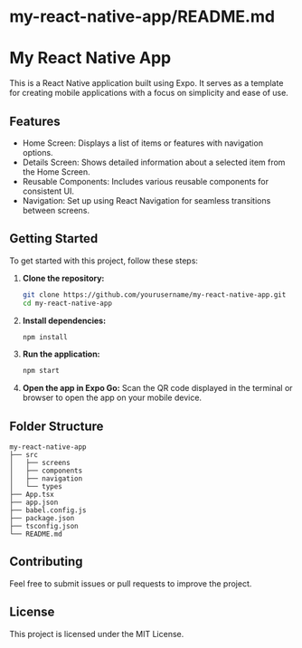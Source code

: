 # my-react-native-app/README.md

# My React Native App

This is a React Native application built using Expo. It serves as a template for creating mobile applications with a focus on simplicity and ease of use.

## Features

- Home Screen: Displays a list of items or features with navigation options.
- Details Screen: Shows detailed information about a selected item from the Home Screen.
- Reusable Components: Includes various reusable components for consistent UI.
- Navigation: Set up using React Navigation for seamless transitions between screens.

## Getting Started

To get started with this project, follow these steps:

1. **Clone the repository:**
   ```bash
   git clone https://github.com/yourusername/my-react-native-app.git
   cd my-react-native-app
   ```

2. **Install dependencies:**
   ```bash
   npm install
   ```

3. **Run the application:**
   ```bash
   npm start
   ```

4. **Open the app in Expo Go:**
   Scan the QR code displayed in the terminal or browser to open the app on your mobile device.

## Folder Structure

```
my-react-native-app
├── src
│   ├── screens
│   ├── components
│   ├── navigation
│   └── types
├── App.tsx
├── app.json
├── babel.config.js
├── package.json
├── tsconfig.json
└── README.md
```

## Contributing

Feel free to submit issues or pull requests to improve the project. 

## License

This project is licensed under the MIT License.